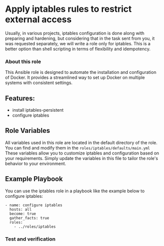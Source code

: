 # Apply iptables rules to restrict external access
Usually, in various projects, iptables configuration is done along with preparing and hardening, but considering that in the task sent from you, it was requested separately, we will write a role only for iptables.
This is a better option than shell scripting in terms of flexibility and idempotency.
### About this role
This Ansible role is designed to automate the installation and configuration of Docker. It provides a streamlined way to set up Docker on multiple systems with consistent settings.

Features:
--------------
- install iptables-persistent
- configure iptables

Role Variables
--------------
All variables used in this role are located in the default directory of the role. You can find and modify them in the `roles/iptables/defaults/main.yml`
These variables allow you to customize iptables and configuration based on your requirements. Simply update the variables in this file to tailor the role's behavior to your environment.

Example Playbook
----------------

You can use the iptables role in a playbook like the example below to configure iptables:

    - name: configure iptables
      hosts: all
      become: true
      gather_facts: true
      roles:
        - ../roles/iptables
### Test and verification

